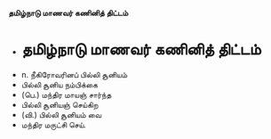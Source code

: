 **தமிழ்நாடு மாணவர் கணினித் திட்டம்**
- # தமிழ்நாடு மாணவர் கணினித் திட்டம்
- n. நீகிரோவரினப் பில்லி சூனியம்
- பில்லி சூனிய நம்பிக்கை
- (பெ.) மந்திர மாயஞ் சார்ந்த
- பில்லி சூனியஞ் செய்கிற
- (வி.) பில்லி சூனியம் வை
- மந்திர மருட்சி செய்.

